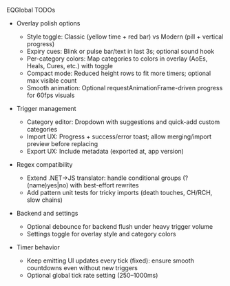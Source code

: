 EQGlobal TODOs

- Overlay polish options
  - Style toggle: Classic (yellow time + red bar) vs Modern (pill + vertical progress)
  - Expiry cues: Blink or pulse bar/text in last 3s; optional sound hook
  - Per-category colors: Map categories to colors in overlay (AoEs, Heals, Cures, etc.) with toggle
  - Compact mode: Reduced height rows to fit more timers; optional max visible count
  - Smooth animation: Optional requestAnimationFrame-driven progress for 60fps visuals

- Trigger management
  - Category editor: Dropdown with suggestions and quick-add custom categories
  - Import UX: Progress + success/error toast; allow merging/import preview before replacing
  - Export UX: Include metadata (exported at, app version)

- Regex compatibility
  - Extend .NET→JS translator: handle conditional groups (?(name)yes|no) with best-effort rewrites
  - Add pattern unit tests for tricky imports (death touches, CH/RCH, slow chains)

- Backend and settings
  - Optional debounce for backend flush under heavy trigger volume
  - Settings toggle for overlay style and category colors

- Timer behavior
  - Keep emitting UI updates every tick (fixed): ensure smooth countdowns even without new triggers
  - Optional global tick rate setting (250–1000ms)

